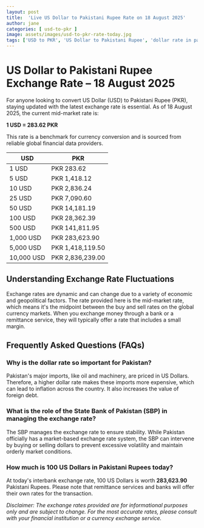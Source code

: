 ```yaml
---
layout: post
title:  'Live US Dollar to Pakistani Rupee Rate on 18 August 2025'
author: jane
categories: [ usd-to-pkr ]
image: assets/images/usd-to-pkr-rate-today.jpg
tags: ['USD to PKR', 'US Dollar to Pakistani Rupee', 'dollar rate in pakistan', 'today dollar rate open market', 'usa to pakistan dollar rate']
---
```


# US Dollar to Pakistani Rupee Exchange Rate – 18 August 2025

For anyone looking to convert US Dollar (USD) to Pakistani Rupee (PKR), staying updated with the latest exchange rate is essential. As of 18 August 2025, the current mid-market rate is:

**1 USD = 283.62 PKR**

This rate is a benchmark for currency conversion and is sourced from reliable global financial data providers.

| USD | PKR |
| --- | --- |
| 1 USD | PKR 283.62 |
| 5 USD | PKR 1,418.12 |
| 10 USD | PKR 2,836.24 |
| 25 USD | PKR 7,090.60 |
| 50 USD | PKR 14,181.19 |
| 100 USD | PKR 28,362.39 |
| 500 USD | PKR 141,811.95 |
| 1,000 USD | PKR 283,623.90 |
| 5,000 USD | PKR 1,418,119.50 |
| 10,000 USD | PKR 2,836,239.00 |


## Understanding Exchange Rate Fluctuations

Exchange rates are dynamic and can change due to a variety of economic and geopolitical factors. The rate provided here is the mid-market rate, which means it's the midpoint between the buy and sell rates on the global currency markets. When you exchange money through a bank or a remittance service, they will typically offer a rate that includes a small margin.

## Frequently Asked Questions (FAQs)

### Why is the dollar rate so important for Pakistan?

Pakistan's major imports, like oil and machinery, are priced in US Dollars. Therefore, a higher dollar rate makes these imports more expensive, which can lead to inflation across the country. It also increases the value of foreign debt.

### What is the role of the State Bank of Pakistan (SBP) in managing the exchange rate?

The SBP manages the exchange rate to ensure stability. While Pakistan officially has a market-based exchange rate system, the SBP can intervene by buying or selling dollars to prevent excessive volatility and maintain orderly market conditions.

### How much is 100 US Dollars in Pakistani Rupees today?

At today's interbank exchange rate, 100 US Dollars is worth **283,623.90** Pakistani Rupees. Please note that remittance services and banks will offer their own rates for the transaction.



*Disclaimer: The exchange rates provided are for informational purposes only and are subject to change. For the most accurate rates, please consult with your financial institution or a currency exchange service.*
